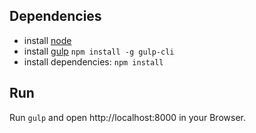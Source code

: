 ## Dependencies

* install [node](http://nodejs.org)
* install [gulp](https://github.com/gulpjs/gulp) `npm install -g gulp-cli`
* install dependencies: `npm install`

## Run

Run `gulp` and open http://localhost:8000 in your Browser.
